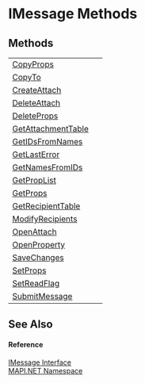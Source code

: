 # IMessage Methods




## Methods
<table>
<tr>
<td><a href="de722bea-0a44-0b8b-0476-79537787e2dc.md">CopyProps</a></td>
<td> </td></tr>
<tr>
<td><a href="6ca00a1b-76a0-4bf4-02e5-7d6a287e1ee0.md">CopyTo</a></td>
<td> </td></tr>
<tr>
<td><a href="f9599866-c457-5b7f-c73b-25caaa1ee84a.md">CreateAttach</a></td>
<td> </td></tr>
<tr>
<td><a href="8f8c5e18-b544-5f97-06f8-f7cb816e0f3e.md">DeleteAttach</a></td>
<td> </td></tr>
<tr>
<td><a href="a02fa6d1-fadd-c815-d471-ac41be658e08.md">DeleteProps</a></td>
<td> </td></tr>
<tr>
<td><a href="16da280c-abbc-efa5-6477-fd4a5f67efc4.md">GetAttachmentTable</a></td>
<td> </td></tr>
<tr>
<td><a href="84610d89-da9c-3875-fa35-8004a0168fef.md">GetIDsFromNames</a></td>
<td> </td></tr>
<tr>
<td><a href="59f0d2ce-6b6b-aef6-41b6-8bdf6f7ddfa5.md">GetLastError</a></td>
<td> </td></tr>
<tr>
<td><a href="b92a3986-9c5c-799b-3a15-34dd30bb214c.md">GetNamesFromIDs</a></td>
<td> </td></tr>
<tr>
<td><a href="f6ec8f4d-b408-0c6c-250b-d6878ee3ffc2.md">GetPropList</a></td>
<td> </td></tr>
<tr>
<td><a href="8a1759d8-db8a-5bde-e5c7-11e5b0b61e60.md">GetProps</a></td>
<td> </td></tr>
<tr>
<td><a href="124f5d80-d350-19ef-7211-2bc3d1dd3589.md">GetRecipientTable</a></td>
<td> </td></tr>
<tr>
<td><a href="75183b24-bcd0-2273-6cb6-1d59c84b1475.md">ModifyRecipients</a></td>
<td> </td></tr>
<tr>
<td><a href="fc0291c1-222b-6840-b9cc-58007da46635.md">OpenAttach</a></td>
<td> </td></tr>
<tr>
<td><a href="76c4e503-c00a-088b-672b-f715c3818ad1.md">OpenProperty</a></td>
<td> </td></tr>
<tr>
<td><a href="5fa15453-d967-82a6-6e5a-80191d3464f8.md">SaveChanges</a></td>
<td> </td></tr>
<tr>
<td><a href="e611f122-b712-ac37-64b7-2fce7f7e6af2.md">SetProps</a></td>
<td> </td></tr>
<tr>
<td><a href="e638d554-0a69-faec-7e75-13c13631cbba.md">SetReadFlag</a></td>
<td> </td></tr>
<tr>
<td><a href="88f8df9e-d7a9-2f18-0314-eab9655ea303.md">SubmitMessage</a></td>
<td> </td></tr>
</table>

## See Also


#### Reference
<a href="f542b7a9-d1ab-fed6-c2df-7c20b044fccc.md">IMessage Interface</a>  
<a href="5bef4637-66f8-16d4-e5f4-4d0da57a1538.md">MAPI.NET Namespace</a>  

